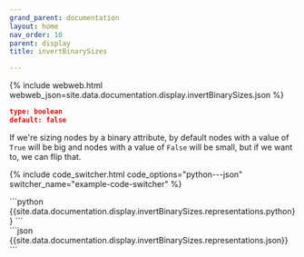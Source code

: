 ```yaml
---
grand_parent: documentation
layout: home
nav_order: 10
parent: display
title: invertBinarySizes

---
```


{% include webweb.html webweb_json=site.data.documentation.display.invertBinarySizes.json %}

```json
type: boolean
default: false
````
If we're sizing nodes by a binary attribute, by default nodes with a value of `True` will be big and nodes with a value of `False` will be small, but if we want to, we can flip that.

{% include code_switcher.html code_options="python---json" switcher_name="example-code-switcher" %}
<div class='select-code-block example-code-switcher python-code-block select-code-block-visible'></div>
```python
{{site.data.documentation.display.invertBinarySizes.representations.python}}
```
<div class='select-code-block example-code-switcher json-code-block'></div>
```json
{{site.data.documentation.display.invertBinarySizes.representations.json}}
```